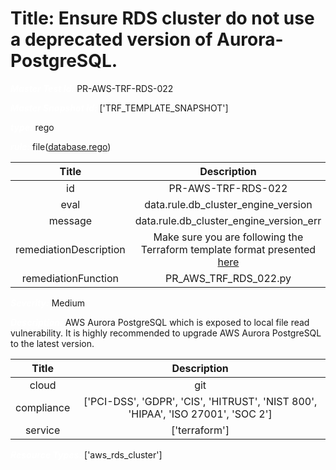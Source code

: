 



# Title: Ensure RDS cluster do not use a deprecated version of Aurora-PostgreSQL.


***<font color="white">Master Test Id:</font>*** PR-AWS-TRF-RDS-022

***<font color="white">Master Snapshot Id:</font>*** ['TRF_TEMPLATE_SNAPSHOT']

***<font color="white">type:</font>*** rego

***<font color="white">rule:</font>*** file([database.rego])  
  
  
  
  

|Title|Description|
| :---: | :---: |
|id|PR-AWS-TRF-RDS-022|
|eval|data.rule.db_cluster_engine_version|
|message|data.rule.db_cluster_engine_version_err|
|remediationDescription|Make sure you are following the Terraform template format presented <a href='https://registry.terraform.io/providers/hashicorp/aws/latest/docs/resources/rds_cluster' target='_blank'>here</a>|
|remediationFunction|PR_AWS_TRF_RDS_022.py|


***<font color="white">Severity:</font>*** Medium

***<font color="white">Description:</font>*** AWS Aurora PostgreSQL which is exposed to local file read vulnerability. It is highly recommended to upgrade AWS Aurora PostgreSQL to the latest version.  
  
  

|Title|Description|
| :---: | :---: |
|cloud|git|
|compliance|['PCI-DSS', 'GDPR', 'CIS', 'HITRUST', 'NIST 800', 'HIPAA', 'ISO 27001', 'SOC 2']|
|service|['terraform']|


***<font color="white">Resource Types:</font>*** ['aws_rds_cluster']


[database.rego]: https://github.com/prancer-io/prancer-compliance-test/tree/master/aws/terraform/database.rego
